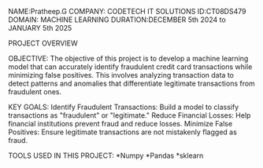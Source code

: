 NAME:Pratheep.G
COMPANY: CODETECH IT SOLUTIONS
ID:CT08DS479
DOMAIN: MACHINE LEARNING
DURATION:DECEMBER 5th 2024 to JANUARY 5th 2025

PROJECT OVERVIEW

OBJECTIVE:
          The objective of this project is to develop a machine learning model that can accurately identify fraudulent credit card transactions while minimizing false positives. This involves analyzing transaction data to detect patterns and anomalies that differentiate legitimate transactions from fraudulent ones.

KEY GOALS:
         Identify Fraudulent Transactions: Build a model to classify transactions as "fraudulent" or "legitimate."
Reduce Financial Losses: Help financial institutions prevent fraud and reduce losses.
Minimize False Positives: Ensure legitimate transactions are not mistakenly flagged as fraud.

TOOLS USED IN THIS PROJECT:
          *Numpy 
          *Pandas
          *sklearn
